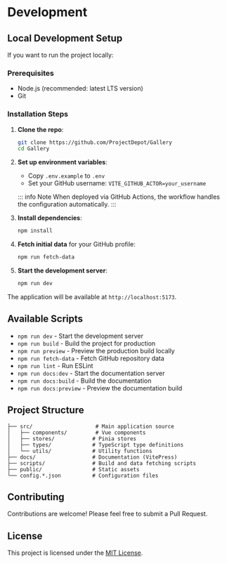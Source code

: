 # Development

## Local Development Setup

If you want to run the project locally:

### Prerequisites

- Node.js (recommended: latest LTS version)
- Git

### Installation Steps

1. **Clone the repo**:

   ```bash
   git clone https://github.com/ProjectDepot/Gallery
   cd Gallery
   ```

2. **Set up environment variables**:

   - Copy `.env.example` to `.env`
   - Set your GitHub username: `VITE_GITHUB_ACTOR=your_username`

   ::: info Note
   When deployed via GitHub Actions, the workflow handles the configuration automatically.
   :::

3. **Install dependencies**:

   ```bash
   npm install
   ```

4. **Fetch initial data** for your GitHub profile:

   ```bash
   npm run fetch-data
   ```

5. **Start the development server**:

   ```bash
   npm run dev
   ```

The application will be available at `http://localhost:5173`.

## Available Scripts

- `npm run dev` - Start the development server
- `npm run build` - Build the project for production
- `npm run preview` - Preview the production build locally
- `npm run fetch-data` - Fetch GitHub repository data
- `npm run lint` - Run ESLint
- `npm run docs:dev` - Start the documentation server
- `npm run docs:build` - Build the documentation
- `npm run docs:preview` - Preview the documentation build

## Project Structure

```text
├── src/                    # Main application source
│   ├── components/         # Vue components
│   ├── stores/            # Pinia stores
│   ├── types/             # TypeScript type definitions
│   └── utils/             # Utility functions
├── docs/                  # Documentation (VitePress)
├── scripts/               # Build and data fetching scripts
├── public/                # Static assets
└── config.*.json          # Configuration files
```

## Contributing

Contributions are welcome! Please feel free to submit a Pull Request.

## License

This project is licensed under the [MIT License](https://github.com/ProjectDepot/Gallery/blob/main/LICENSE).
